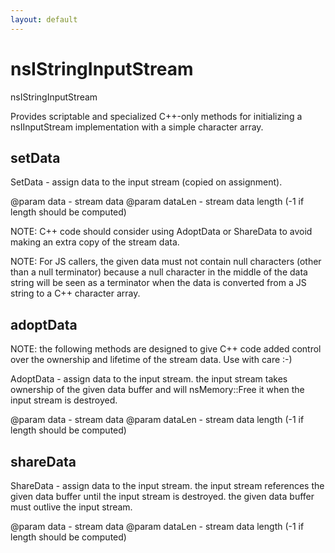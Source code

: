 ```yaml
---
layout: default
---
```


# nsIStringInputStream #

nsIStringInputStream

Provides scriptable and specialized C++-only methods for initializing a
nsIInputStream implementation with a simple character array.


## setData ##

SetData - assign data to the input stream (copied on assignment).

@param data    - stream data
@param dataLen - stream data length (-1 if length should be computed)

NOTE: C++ code should consider using AdoptData or ShareData to avoid
making an extra copy of the stream data.

NOTE: For JS callers, the given data must not contain null characters
(other than a null terminator) because a null character in the middle of
the data string will be seen as a terminator when the data is converted
from a JS string to a C++ character array.


## adoptData ##

NOTE: the following methods are designed to give C++ code added control
over the ownership and lifetime of the stream data.  Use with care :-)


AdoptData - assign data to the input stream.  the input stream takes
ownership of the given data buffer and will nsMemory::Free it when
the input stream is destroyed.

@param data      - stream data
@param dataLen   - stream data length (-1 if length should be computed)


## shareData ##

ShareData - assign data to the input stream.  the input stream references
the given data buffer until the input stream is destroyed.  the given
data buffer must outlive the input stream.

@param data      - stream data
@param dataLen   - stream data length (-1 if length should be computed)

